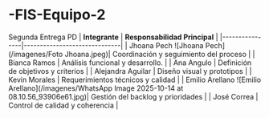 # -FIS-Equipo-2
Segunda Entrega
PD
| **Integrante** | **Responsabilidad Principal** |
|----------------|------------------------------|
| Jhoana Pech ![Jhoana Pech](/imagenes/Foto Jhoana.jpeg)| Coordinación y seguimiento del proceso |
| Bianca Ramos | Análisis funcional y desarrollo. |
| Ana Angulo | Definición de objetivos y criterios |
| Alejandra Aguilar | Diseño visual y prototipos |
| Kevin Morales | Requerimientos técnicos y calidad |
| Emilio Arellano ![Emilio Arellano](/imagenes/WhatsApp Image 2025-10-14 at 08.10.56_93906e61.jpg)| Gestión del backlog y prioridades |
| José Correa | Control de calidad y coherencia |


